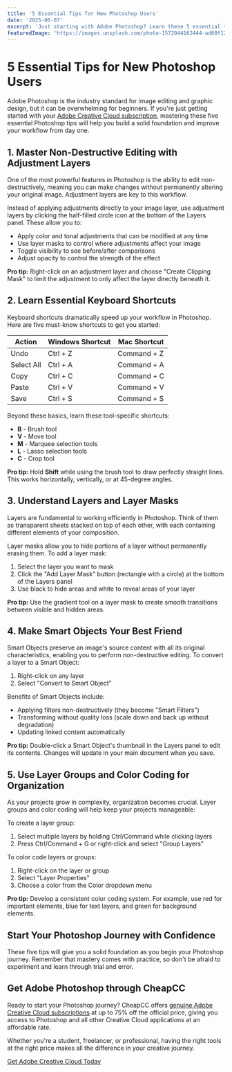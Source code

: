 ```yaml
---
title: '5 Essential Tips for New Photoshop Users'
date: '2025-06-07'
excerpt: 'Just starting with Adobe Photoshop? Learn these 5 essential tips to speed up your workflow and create better designs from day one.'
featuredImage: 'https://images.unsplash.com/photo-1572044162444-ad60f128bdea?ixlib=rb-4.0.3&auto=format&fit=crop&w=1200&h=630&q=80'
---
```


# 5 Essential Tips for New Photoshop Users

Adobe Photoshop is the industry standard for image editing and graphic design, but it can be overwhelming for beginners. If you're just getting started with your [Adobe Creative Cloud subscription](/#pricing), mastering these five essential Photoshop tips will help you build a solid foundation and improve your workflow from day one.

## 1. Master Non-Destructive Editing with Adjustment Layers

One of the most powerful features in Photoshop is the ability to edit non-destructively, meaning you can make changes without permanently altering your original image. Adjustment layers are key to this workflow.

Instead of applying adjustments directly to your image layer, use adjustment layers by clicking the half-filled circle icon at the bottom of the Layers panel. These allow you to:

- Apply color and tonal adjustments that can be modified at any time
- Use layer masks to control where adjustments affect your image
- Toggle visibility to see before/after comparisons
- Adjust opacity to control the strength of the effect

**Pro tip:** Right-click on an adjustment layer and choose "Create Clipping Mask" to limit the adjustment to only affect the layer directly beneath it.

## 2. Learn Essential Keyboard Shortcuts

Keyboard shortcuts dramatically speed up your workflow in Photoshop. Here are five must-know shortcuts to get you started:

| Action     | Windows Shortcut | Mac Shortcut |
| ---------- | ---------------- | ------------ |
| Undo       | Ctrl + Z         | Command + Z  |
| Select All | Ctrl + A         | Command + A  |
| Copy       | Ctrl + C         | Command + C  |
| Paste      | Ctrl + V         | Command + V  |
| Save       | Ctrl + S         | Command + S  |

Beyond these basics, learn these tool-specific shortcuts:

- **B** - Brush tool
- **V** - Move tool
- **M** - Marquee selection tools
- **L** - Lasso selection tools
- **C** - Crop tool

**Pro tip:** Hold **Shift** while using the brush tool to draw perfectly straight lines. This works horizontally, vertically, or at 45-degree angles.

## 3. Understand Layers and Layer Masks

Layers are fundamental to working efficiently in Photoshop. Think of them as transparent sheets stacked on top of each other, with each containing different elements of your composition.

Layer masks allow you to hide portions of a layer without permanently erasing them. To add a layer mask:

1. Select the layer you want to mask
2. Click the "Add Layer Mask" button (rectangle with a circle) at the bottom of the Layers panel
3. Use black to hide areas and white to reveal areas of your layer

**Pro tip:** Use the gradient tool on a layer mask to create smooth transitions between visible and hidden areas.

## 4. Make Smart Objects Your Best Friend

Smart Objects preserve an image's source content with all its original characteristics, enabling you to perform non-destructive editing. To convert a layer to a Smart Object:

1. Right-click on any layer
2. Select "Convert to Smart Object"

Benefits of Smart Objects include:

- Applying filters non-destructively (they become "Smart Filters")
- Transforming without quality loss (scale down and back up without degradation)
- Updating linked content automatically

**Pro tip:** Double-click a Smart Object's thumbnail in the Layers panel to edit its contents. Changes will update in your main document when you save.

## 5. Use Layer Groups and Color Coding for Organization

As your projects grow in complexity, organization becomes crucial. Layer groups and color coding will help keep your projects manageable:

To create a layer group:

1. Select multiple layers by holding Ctrl/Command while clicking layers
2. Press Ctrl/Command + G or right-click and select "Group Layers"

To color code layers or groups:

1. Right-click on the layer or group
2. Select "Layer Properties"
3. Choose a color from the Color dropdown menu

**Pro tip:** Develop a consistent color coding system. For example, use red for important elements, blue for text layers, and green for background elements.

## Start Your Photoshop Journey with Confidence

These five tips will give you a solid foundation as you begin your Photoshop journey. Remember that mastery comes with practice, so don't be afraid to experiment and learn through trial and error.

## Get Adobe Photoshop through CheapCC

Ready to start your Photoshop journey? CheapCC offers [genuine Adobe Creative Cloud subscriptions](/#pricing) at up to 75% off the official price, giving you access to Photoshop and all other Creative Cloud applications at an affordable rate.

Whether you're a student, freelancer, or professional, having the right tools at the right price makes all the difference in your creative journey.

[Get Adobe Creative Cloud Today](/#pricing)
